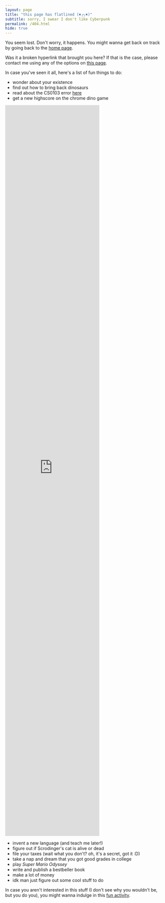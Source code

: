 ```yaml
---
layout: page
title: "this page has flatlined (✖╭╮✖)"
subtitle: sorry, I swear I don't like Cyberpunk
permalink: /404.html
hide: true
---
```


You seem lost. Don't worry, it happens. You might wanna get back on track by going back to the [home page](https://omprabhu31.github.io/).

Was it a broken hyperlink that brought you here? If that is the case, please contact me using any of the options on [this page](/contact/).

In case you've seen it all, here's a list of fun things to do:

* wonder about your existence
* find out how to bring back dinosaurs
* read about the CS0103 error [here](https://support.unity3d.com/hc/en-us/articles/206139166-What-is-CS0103-#:~:text=CS0103%20is%20caused%20when%20you%20are%20using%20a,name%20%60displayFirstName%27%20does%20not%20exist%20in%20the%20current)
* get a new highscore on the chrome dino game

<iframe src="https://chromedino.com/" frameborder="0" scrolling="no" width="100%" height="100%" loading="lazy"></iframe>
<style type="text/css">iframe { position: center; width: 60%; height: 60%; z-index: 999; }</style>

* invent a new language (and teach me later!)
* figure out if Scrodinger's cat is alive or dead
* file your taxes (wait what you don't? oh, it's a secret, got it :D)
* take a nap and dream that you got good grades in college
* play <i>Super Mario Odyssey</i>
* write and publish a bestbeller book
* make a lot of money
* idk man just figure out some cool stuff to do

In case you aren't interested in this stuff (I don't see why you wouldn't be, but you do you), you might wanna indulge in this [fun activity]().
